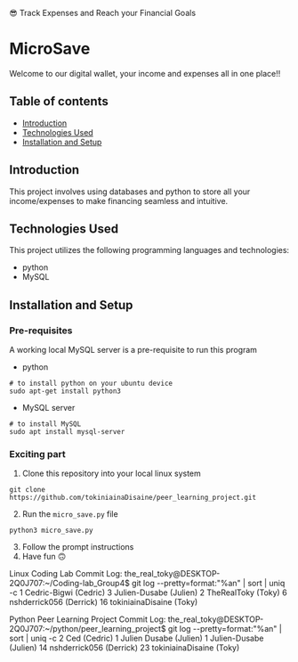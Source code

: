 😎 Track Expenses and Reach your Financial Goals

# MicroSave

Welcome to our digital wallet, your income and expenses all in one place!!

## Table of contents
- [Introduction](#introduction)
- [Technologies Used](#technologies-used)
- [Installation and Setup](#installation)


## Introduction

This project involves using databases and python to store all your income/expenses to make financing seamless and intuitive.

## Technologies Used

This project utilizes the following programming languages and technologies:
- python
- MySQL

## Installation and Setup

### Pre-requisites
A working local MySQL server is a pre-requisite to run this program

- python
```
# to install python on your ubuntu device
sudo apt-get install python3
```
- MySQL server
```
# to install MySQL
sudo apt install mysql-server
```

### Exciting part

1. Clone this repository into your local linux system 
```
git clone https://github.com/tokiniainaDisaine/peer_learning_project.git
```
2. Run the `micro_save.py` file
```
python3 micro_save.py
```
3. Follow the prompt instructions
4. Have fun 🙃


Linux Coding Lab Commit Log:
the_real_toky@DESKTOP-2Q0J707:~/Coding-lab_Group4$ git log --pretty=format:"%an" | sort | uniq -c
1 Cedric-Bigwi (Cedric)
3 Julien-Dusabe (Julien)
2 TheRealToky (Toky)
6 nshderrick056 (Derrick)
16 tokiniainaDisaine (Toky)

Python Peer Learning Project Commit Log: 
the_real_toky@DESKTOP-2Q0J707:~/python/peer_learning_project$ git log --pretty=format:"%an" | sort | uniq -c
2 Ced (Cedric)
1 Julien Dusabe (Julien)
1 Julien-Dusabe (Julien)
14 nshderrick056 (Derrick) 
23 tokiniainaDisaine (Toky)
